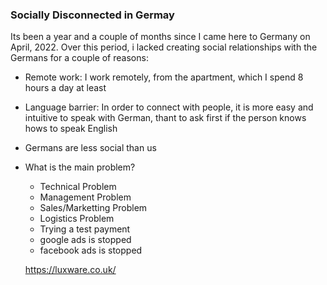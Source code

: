 ### Socially Disconnected in Germay

Its been a year and a couple of months since I came here to Germany on April, 2022. Over this period, i lacked creating social relationships with the Germans for a couple of reasons:
* Remote work: I work remotely, from the apartment, which I spend 8 hours a day at least
* Language barrier: In order to connect with people, it is more easy and intuitive to speak with German, thant to ask first if the person knows hows to speak English
* Germans are less social than us


* What is the main problem? 
	- Technical Problem
	- Management Problem
	- Sales/Marketting Problem
	- Logistics Problem
	
	
	* Trying a test payment
	* google ads is stopped
	* facebook ads is stopped
	
	
	https://luxware.co.uk/





